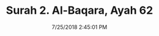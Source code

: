 ---
title       : "Surah 2. Al-Baqara, Ayah 62"
date        : 7/25/2018 2:45:01 PM
draft       : false
type        : "quran"
layout      : "compare"
BookCode    : "CMP"
SurahNumber : "2"
AyahNumber  : "62"
TotalAyah   : "286"
---